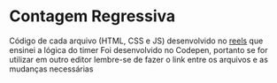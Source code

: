 # Contagem Regressiva

Código de cada arquivo (HTML, CSS e JS) desenvolvido no [reels](https://www.instagram.com/reel/C6wzF68glRf/?igsh=b294dnZvMnJqZTJ3) que ensinei a lógica do timer
Foi desenvolvido no Codepen, portanto se for utilizar em outro editor lembre-se de fazer o link entre os arquivos e as mudanças necessárias
